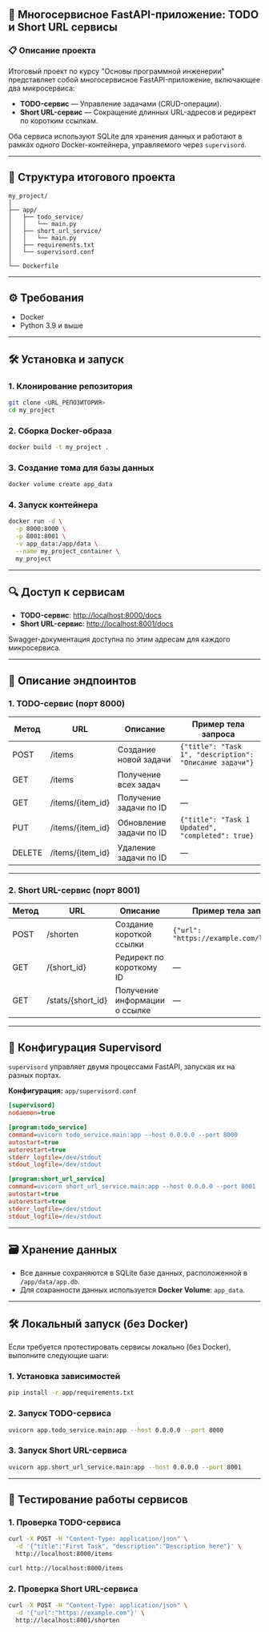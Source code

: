 ## 🚀 Многосервисное FastAPI-приложение: TODO и Short URL сервисы

### 📋 Описание проекта
Итоговый проект по курсу "Основы программной инженерии" представляет собой многосервисное FastAPI-приложение, включающее два микросервиса:  
- **TODO-сервис** — Управление задачами (CRUD-операции).  
- **Short URL-сервис** — Сокращение длинных URL-адресов и редирект по коротким ссылкам.  

Оба сервиса используют SQLite для хранения данных и работают в рамках одного Docker-контейнера, управляемого через `supervisord`.  

---

## 📂 Структура итогового проекта
```
my_project/
│
├── app/
│   ├── todo_service/
│   │   └── main.py
│   ├── short_url_service/
│   │   └── main.py
│   ├── requirements.txt
│   └── supervisord.conf
│
└── Dockerfile
```

---

## ⚙️ Требования
- Docker  
- Python 3.9 и выше  

---

## 🛠 Установка и запуск

### 1. Клонирование репозитория
```bash
git clone <URL_РЕПОЗИТОРИЯ>
cd my_project
```

### 2. Сборка Docker-образа
```bash
docker build -t my_project .
```

### 3. Создание тома для базы данных
```bash
docker volume create app_data
```

### 4. Запуск контейнера
```bash
docker run -d \
  -p 8000:8000 \
  -p 8001:8001 \
  -v app_data:/app/data \
  --name my_project_container \
  my_project
```

---

## 🔍 Доступ к сервисам
- **TODO-сервис**: [http://localhost:8000/docs](http://localhost:8000/docs)  
- **Short URL-сервис**: [http://localhost:8001/docs](http://localhost:8001/docs)  

Swagger-документация доступна по этим адресам для каждого микросервиса.  

---

## 📜 Описание эндпоинтов

### 1. TODO-сервис (порт 8000)
| Метод | URL               | Описание                        | Пример тела запроса                   |
|-------|-------------------|---------------------------------|--------------------------------------|
| POST  | /items            | Создание новой задачи           | `{"title": "Task 1", "description": "Описание задачи"}` |
| GET   | /items            | Получение всех задач            | —                                    |
| GET   | /items/{item_id}  | Получение задачи по ID          | —                                    |
| PUT   | /items/{item_id}  | Обновление задачи по ID         | `{"title": "Task 1 Updated", "completed": true}` |
| DELETE| /items/{item_id}  | Удаление задачи по ID           | —                                    |

---

### 2. Short URL-сервис (порт 8001)
| Метод | URL               | Описание                        | Пример тела запроса                   |
|-------|-------------------|---------------------------------|--------------------------------------|
| POST  | /shorten          | Создание короткой ссылки        | `{"url": "https://example.com/longpath"}` |
| GET   | /{short_id}       | Редирект по короткому ID        | —                                    |
| GET   | /stats/{short_id} | Получение информации о ссылке   | —                                    |

---

## 🔧 Конфигурация Supervisord
`supervisord` управляет двумя процессами FastAPI, запуская их на разных портах.

**Конфигурация:** `app/supervisord.conf`
```ini
[supervisord]
nodaemon=true

[program:todo_service]
command=uvicorn todo_service.main:app --host 0.0.0.0 --port 8000
autostart=true
autorestart=true
stderr_logfile=/dev/stdout
stdout_logfile=/dev/stdout

[program:short_url_service]
command=uvicorn short_url_service.main:app --host 0.0.0.0 --port 8001
autostart=true
autorestart=true
stderr_logfile=/dev/stdout
stdout_logfile=/dev/stdout
```

---

## 🗃️ Хранение данных
- Все данные сохраняются в SQLite базе данных, расположенной в `/app/data/app.db`.  
- Для сохранности данных используется **Docker Volume**: `app_data`.  

---

## 🛠 Локальный запуск (без Docker)
Если требуется протестировать сервисы локально (без Docker), выполните следующие шаги:

### 1. Установка зависимостей
```bash
pip install -r app/requirements.txt
```

### 2. Запуск TODO-сервиса
```bash
uvicorn app.todo_service.main:app --host 0.0.0.0 --port 8000
```

### 3. Запуск Short URL-сервиса
```bash
uvicorn app.short_url_service.main:app --host 0.0.0.0 --port 8001
```

---

## 🧪 Тестирование работы сервисов

### 1. Проверка TODO-сервиса
```bash
curl -X POST -H "Content-Type: application/json" \
  -d '{"title":"First Task", "description":"Description here"}' \
  http://localhost:8000/items
```
```bash
curl http://localhost:8000/items
```

### 2. Проверка Short URL-сервиса
```bash
curl -X POST -H "Content-Type: application/json" \
  -d '{"url":"https://example.com"}' \
  http://localhost:8001/shorten
```